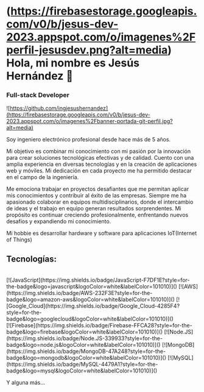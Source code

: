 # (https://firebasestorage.googleapis.com/v0/b/jesus-dev-2023.appspot.com/o/imagenes%2Fperfil-jesusdev.png?alt=media) Hola, mi nombre es Jesús Hernández 👋
### Full-stack Developer

![https://github.com/ingjesushernandez](https://firebasestorage.googleapis.com/v0/b/jesus-dev-2023.appspot.com/o/imagenes%2Fbanner-portada-git-perfil.jpg?alt=media)


Soy ingeniero electrónico profesional desde hace más de 5 años.

Mi objetivo es combinar mi conocimiento con mi pasión por la innovación para crear soluciones tecnológicas efectivas y de calidad. Cuento con una amplia experiencia en diversas tecnologías y en la creación de aplicaciones web y móviles. Mi dedicación en cada proyecto me ha permitido destacar en el campo de la ingeniería.

Me emociona trabajar en proyectos desafiantes que me permitan aplicar mis conocimientos y contribuir al éxito de las empresas. Siempre me ha apasionado colaborar en equipos multidisciplinarios, donde el intercambio de ideas y el trabajo en equipo generan resultados sorprendentes. Mi propósito es continuar creciendo profesionalmente, enfrentando nuevos desafíos y expandiendo mi conocimiento.

Mi hobbie es desarrollar hardware y software para aplicaciones IoT(Internet of Things)

## Tecnologías:
</br>
[![JavaScript](https://img.shields.io/badge/JavaScript-F7DF1E?style=for-the-badge&logo=javascript&logoColor=white&labelColor=101010)]()
[![AWS](https://img.shields.io/badge/AWS-232F3E?style=for-the-badge&logo=amazon-aws&logoColor=white&labelColor=101010)]()
[![Google_Cloud](https://img.shields.io/badge/Google_Cloud-4285F4?style=for-the-badge&logo=googlecloud&logoColor=white&labelColor=101010)]()
</br>
[![Firebase](https://img.shields.io/badge/Firebase-FFCA28?style=for-the-badge&logo=firebase&logoColor=white&labelColor=101010)]()
[![Node.JS](https://img.shields.io/badge/Node.JS-339933?style=for-the-badge&logo=node.js&logoColor=white&labelColor=101010)]()
[![MongoDB](https://img.shields.io/badge/MongoDB-47A248?style=for-the-badge&logo=mongodb&logoColor=white&labelColor=101010)]()
[![MySQL](https://img.shields.io/badge/MySQL-4479A1?style=for-the-badge&logo=mysql&logoColor=white&labelColor=101010)]()
</br>

Y alguna más...

